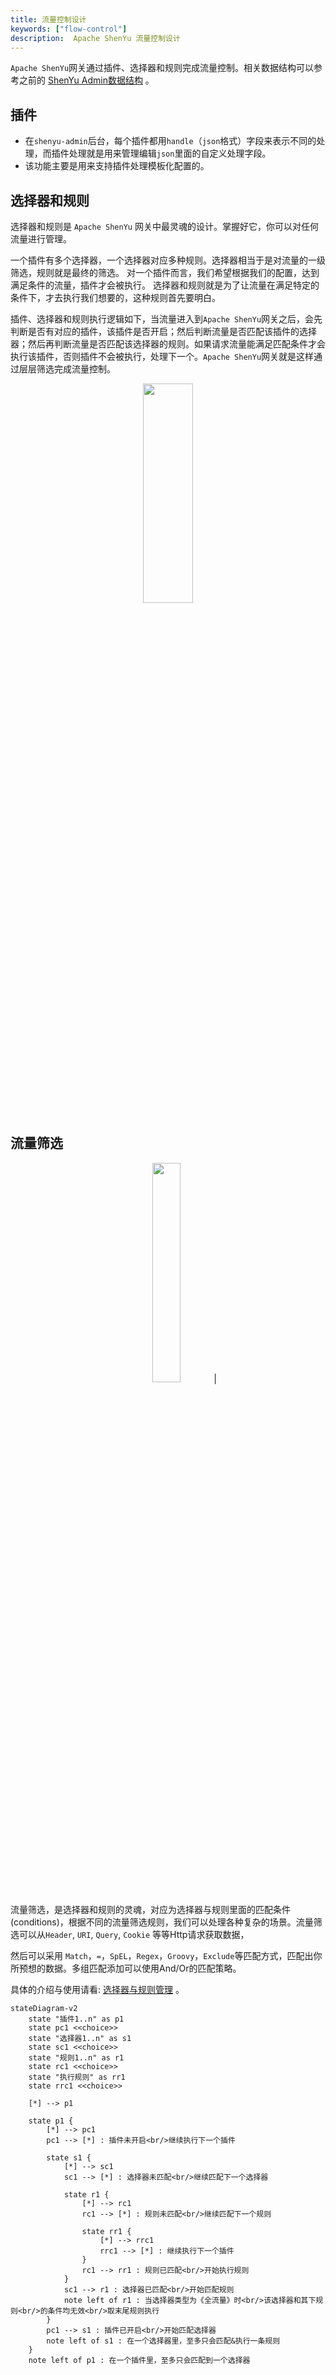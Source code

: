 ```yaml
---
title: 流量控制设计
keywords: ["flow-control"]
description:  Apache ShenYu 流量控制设计
---
```


`Apache ShenYu`网关通过插件、选择器和规则完成流量控制。相关数据结构可以参考之前的 [ShenYu Admin数据结构](./database-design) 。

## 插件

* 在`shenyu-admin`后台，每个插件都用`handle`（`json`格式）字段来表示不同的处理，而插件处理就是用来管理编辑`json`里面的自定义处理字段。
* 该功能主要是用来支持插件处理模板化配置的。


## 选择器和规则

选择器和规则是 `Apache ShenYu` 网关中最灵魂的设计。掌握好它，你可以对任何流量进行管理。

 一个插件有多个选择器，一个选择器对应多种规则。选择器相当于是对流量的一级筛选，规则就是最终的筛选。
对一个插件而言，我们希望根据我们的配置，达到满足条件的流量，插件才会被执行。
 选择器和规则就是为了让流量在满足特定的条件下，才去执行我们想要的，这种规则首先要明白。

插件、选择器和规则执行逻辑如下，当流量进入到`Apache ShenYu`网关之后，会先判断是否有对应的插件，该插件是否开启；然后判断流量是否匹配该插件的选择器；然后再判断流量是否匹配该选择器的规则。如果请求流量能满足匹配条件才会执行该插件，否则插件不会被执行，处理下一个。`Apache ShenYu`网关就是这样通过层层筛选完成流量控制。

<p align="center">
    <img src="/img/shenyu/plugin/plugin-chain-execute.png" width="40%" height="30%" />
</p>

## 流量筛选

<p align="center">
    <img src="/img/shenyu/design/flow-condition.png" width="30%" height="30%" />|
</p>

流量筛选，是选择器和规则的灵魂，对应为选择器与规则里面的匹配条件(conditions)，根据不同的流量筛选规则，我们可以处理各种复杂的场景。流量筛选可以从`Header`, `URI`,  `Query`, `Cookie` 等等Http请求获取数据，

然后可以采用 `Match`，`=`，`SpEL`，`Regex`，`Groovy`，`Exclude`等匹配方式，匹配出你所预想的数据。多组匹配添加可以使用And/Or的匹配策略。


具体的介绍与使用请看: [选择器与规则管理](../user-guide/admin-usage/selector-and-rule) 。


```mermaid
stateDiagram-v2
    state "插件1..n" as p1
    state pc1 <<choice>>
    state "选择器1..n" as s1
    state sc1 <<choice>>
    state "规则1..n" as r1
    state rc1 <<choice>>
    state "执行规则" as rr1
    state rrc1 <<choice>>

    [*] --> p1

    state p1 {
        [*] --> pc1
        pc1 --> [*] : 插件未开启<br/>继续执行下一个插件

        state s1 {
            [*] --> sc1
            sc1 --> [*] : 选择器未匹配<br/>继续匹配下一个选择器

            state r1 {
                [*] --> rc1
                rc1 --> [*] : 规则未匹配<br/>继续匹配下一个规则

                state rr1 {
                    [*] --> rrc1
                    rrc1 --> [*] : 继续执行下一个插件
                }
                rc1 --> rr1 : 规则已匹配<br/>开始执行规则
            }
            sc1 --> r1 : 选择器已匹配<br/>开始匹配规则
            note left of r1 : 当选择器类型为《全流量》时<br/>该选择器和其下规则<br/>的条件均无效<br/>取末尾规则执行
        }
        pc1 --> s1 : 插件已开启<br/>开始匹配选择器
        note left of s1 : 在一个选择器里，至多只会匹配&执行一条规则
    }
    note left of p1 : 在一个插件里，至多只会匹配到一个选择器
```
